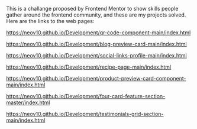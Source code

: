 This is a challange proposed by Frontend Mentor to show skills people gather around the frontend community, and these are my projects solved.
Here are the links to the web pages: 

https://neov10.github.io/Development/qr-code-component-main/index.html

https://neov10.github.io/Development/blog-preview-card-main/index.html

https://neov10.github.io/Development/social-links-profile-main/index.html

https://neov10.github.io/Development/recipe-page-main/index.html

https://neov10.github.io/Development/product-preview-card-component-main/index.html

https://neov10.github.io/Development/four-card-feature-section-master/index.html

https://neov10.github.io/Development/testimonials-grid-section-main/index.html
